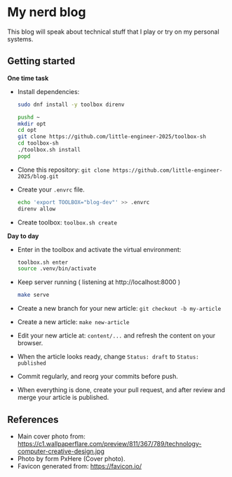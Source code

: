 # My nerd blog


This blog will speak about technical stuff that I play
or try on my personal systems.

## Getting started

**One time task**

- Install dependencies:

  ```sh
  sudo dnf install -y toolbox direnv

  pushd ~
  mkdir opt
  cd opt
  git clone https://github.com/little-engineer-2025/toolbox-sh
  cd toolbox-sh
  ./toolbox.sh install
  popd
  ```

- Clone this repository: `git clone https://github.com/little-engineer-2025/blog.git`
- Create your `.envrc` file.

  ```sh
  echo 'export TOOLBOX="blog-dev"' >> .envrc
  direnv allow
  ```

- Create toolbox: `toolbox.sh create`

**Day to day**

- Enter in the toolbox and activate the virtual environment:

  ```sh
  toolbox.sh enter
  source .venv/bin/activate
  ```

- Keep server running ( listening at http://localhost:8000 )

  ```sh
  make serve
  ```

- Create a new branch for your new article: `git checkout -b my-article`
- Create a new article: `make new-article`
- Edit your new article at: `content/...` and refresh the content
  on your browser.
- When the article looks ready, change `Status: draft` to `Status: published`
- Commit regularly, and reorg your commits before push.
- When everything is done, create your pull request, and after review and merge
  your article is published.

## References

- Main cover photo from: https://c1.wallpaperflare.com/preview/811/367/789/technology-computer-creative-design.jpg
- Photo by form PxHere (Cover photo).
- Favicon generated from: https://favicon.io/

